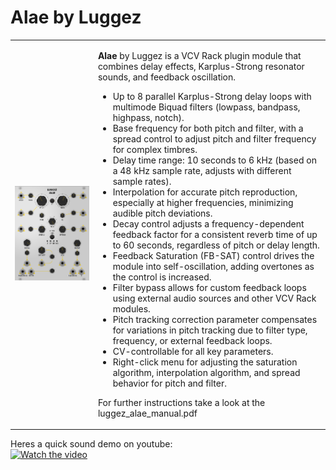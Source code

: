 # Alae by Luggez


<table>
  <tr>
    <td>
      <img src="alae.png" alt="Alae module">
    </td>
    <td>
      <p>
        <b>Alae</b> by Luggez is a VCV Rack plugin module that combines delay effects, Karplus-Strong resonator sounds, and feedback oscillation.
      </p>
      <ul>
        <li>Up to 8 parallel Karplus-Strong delay loops with multimode Biquad filters (lowpass, bandpass, highpass, notch).</li>
        <li>Base frequency for both pitch and filter, with a spread control to adjust pitch and filter frequency for complex timbres.</li>
        <li>Delay time range: 10 seconds to 6 kHz (based on a 48 kHz sample rate, adjusts with different sample rates).</li>
        <li>Interpolation for accurate pitch reproduction, especially at higher frequencies, minimizing audible pitch deviations.</li>
        <li>Decay control adjusts a frequency-dependent feedback factor for a consistent reverb time of up to 60 seconds, regardless of pitch or delay length.</li>
        <li>Feedback Saturation (FB-SAT) control drives the module into self-oscillation, adding overtones as the control is increased.</li>
        <li>Filter bypass allows for custom feedback loops using external audio sources and other VCV Rack modules.</li>
        <li>Pitch tracking correction parameter compensates for variations in pitch tracking due to filter type, frequency, or external feedback loops.</li>
        <li>CV-controllable for all key parameters.</li>
        <li>Right-click menu for adjusting the saturation algorithm, interpolation algorithm, and spread behavior for pitch and filter.</li>
      </ul>
      <p>For further instructions take a look at the luggez_alae_manual.pdf</p>
    </td>
  </tr>
</table>

Heres a quick sound demo on youtube: <br/>
[![Watch the video](https://img.youtube.com/vi/fh2TBEl2Ebs/0.jpg)](https://www.youtube.com/watch?v=fh2TBEl2Ebs)



